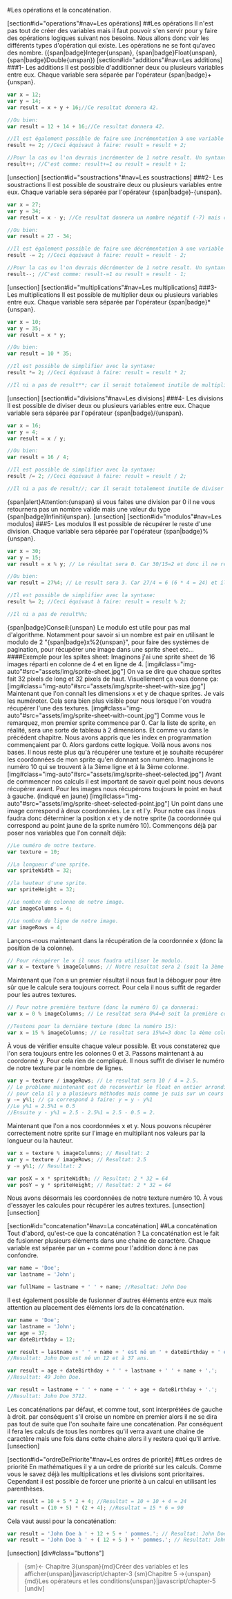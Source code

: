 #Les opérations et la concaténation.

[section#id="operations"#nav=Les opérations]
##Les opérations
Il n'est pas tout de créer des variables mais il faut pouvoir s'en servir pour y faire des opérations logiques suivant nos besoins. Nous allons donc voir les différents types d'opération qui existe.
Les opérations ne se font qu'avec des nombre. ({span|badge}Integer{unspan}, {span|badge}Float{unspan}, {span|badge}Double{unspan})
[section#id="additions"#nav=Les additions]
###1- Les additions
Il est possible d'additionner deux ou plusieurs variables entre eux. Chaque variable sera séparée par l'opérateur {span|badge}+{unspan}.
```javascript
var x = 12;
var y = 14;
var result = x + y + 16;//Ce resultat donnera 42.

//Ou bien:
var result = 12 + 14 + 16;//Ce resultat donnera 42.

//Il est également possible de faire une incrémentation à une variable déjà existant.
result += 2; //Ceci équivaut à faire: result = result + 2;

//Pour la cas ou l'on devrais incrémenter de 1 notre result. Un syntaxe simplié existe:
result++; //C'est comme: result+=1 ou result = result + 1;
```
[unsection]
[section#id="soustractions"#nav=Les soustractions]
###2- Les soustractions
Il est possible de soustraire deux ou plusieurs variables entre eux. Chaque variable sera séparée par l'opérateur {span|badge}-{unspan}.
```javascript
var x = 27;
var y = 34;
var result = x - y; //Ce resultat donnera un nombre négatif (-7) mais cela restera un entier valide.

//Ou bien:
var result = 27 - 34;

//Il est également possible de faire une décrémentation à une variable déjà existant.
result -= 2; //Ceci équivaut à faire: result = result - 2;

//Pour la cas ou l'on devrais décrémenter de 1 notre result. Un syntaxe simplié existe:
result--; //C'est comme: result-=1 ou result = result - 1;
```
[unsection]
[section#id="multiplications"#nav=Les multiplications]
###3- Les multiplications
Il est possible de multiplier deux ou plusieurs variables entre eux. Chaque variable sera séparée par l'opérateur {span|badge}*{unspan}.
```javascript
var x = 10;
var y = 35;
var result = x * y;

//Ou bien:
var result = 10 * 35;

//Il est possible de simplifier avec la syntaxe:
result *= 2; //Ceci équivaut à faire: result = result * 2;

//Il ni a pas de result**; car il serait totalement inutile de multiplier par 1 une variable.
```
[unsection]
[section#id="divisions"#nav=Les divisions]
###4- Les divisions
Il est possible de diviser deux ou plusieurs variables entre eux. Chaque variable sera séparée par l'opérateur {span|badge}/{unspan}.
```javascript
var x = 16;
var y = 4;
var result = x / y;

//Ou bien:
var result = 16 / 4;

//Il est possible de simplifier avec la syntaxe:
result /= 2; //Ceci équivaut à faire: result = result / 2;

//Il ni a pas de result//; car il serait totalement inutile de diviser par 1 une variable.
```
{span|alert}Attention:{unspan} si vous faites une division par 0 il ne vous retournera pas un nombre valide mais une valeur du type {span|badge}Infiniti{unspan}.
[unsection]
[section#id="modulos"#nav=Les modulos]
###5- Les modulos
Il est possible de récupérer le reste d'une division. Chaque variable sera séparée par l'opérateur {span|badge}%{unspan}.
```javascript
var x = 30;
var y = 15;
var result = x % y; // Le résultat sera 0. Car 30/15=2 et donc il ne reste rien.

//Ou bien:
var result = 27%4; // Le result sera 3. Car 27/4 = 6 (6 * 4 = 24) et il reste 3 (27 - 24 = 3).

//Il est possible de simplifier avec la syntaxe:
result %= 2; //Ceci équivaut à faire: result = result % 2;

//Il ni a pas de result%%;
```
{span|badge}Conseil:{unspan} Le modulo est utile pour pas mal d'algorithme. Notamment pour savoir si un nombre est pair en utilisant le modulo de 2 "{span|badge}x%2{unspan}", pour faire des systèmes de pagination, pour récupérer une image dans une sprite sheet etc...
####Exemple pour les spites sheet:
Imaginons j'ai une sprite sheet de 16 images réparti en colonne de 4 et en ligne de 4.
[img#class="img-auto"#src="assets/img/sprite-sheet.jpg"]
On va se dire que chaque sprites fait 32 pixels de long et 32 pixels de haut.
Visuellement ça vous donne ça:
[img#class="img-auto"#src="assets/img/sprite-sheet-with-size.jpg"]
Maintenant que l'on connaît les dimensions x et y de chaque sprites. Je vais les numéroter. Cela sera bien plus visible pour nous lorsque l'on voudra récupérer l'une des textures.
[img#class="img-auto"#src="assets/img/sprite-sheet-with-count.jpg"]
Comme vous le remarquez, mon premier sprite commence par 0. Car la liste de sprite, en réalité, sera une sorte de tableau à 2 dimensions. Et comme vu dans le précédent chapitre. Nous avons appris que les index en programmation commençaient par 0. Alors gardons cette logique.
Voilà nous avons nos bases. Il nous reste plus qu'à récupérer une texture et je souhaite récupérer les coordonnées de mon sprite qu'en donnant son numéro. Imaginons le numéro 10 qui se trouvent à la 3ème ligne et à la 3ème colonne.
[img#class="img-auto"#src="assets/img/sprite-sheet-selected.jpg"]
Avant de commencer nos calculs il est important de savoir quel point nous devons récupérer avant. Pour les images nous récupérons toujours le point en haut à gauche. (indiqué en jaune)
[img#class="img-auto"#src="assets/img/sprite-sheet-selected-point.jpg"]
Un point dans une image correspond à deux coordonnées. Le x et l'y. Pour notre cas il nous faudra donc déterminer la position x et y de notre sprite (la coordonnée qui correspond au point jaune de la sprite numéro 10).
Commençons déjà par poser nos variables que l'on connaît déjà:
```javascript
//Le numéro de notre texture.
var texture = 10;

//La longueur d'une sprite.
var spriteWidth = 32;

//la hauteur d'une sprite.
var spriteHeight = 32;

//Le nombre de colonne de notre image.
var imageColumns = 4;

//Le nombre de ligne de notre image.
var imageRows = 4;
```
Lançons-nous maintenant dans la récupération de la coordonnée x (donc la position de la colonne).
```javascript
// Pour récupérer le x il nous faudra utiliser le modulo.
var x = texture % imageColumns; // Notre resultat sera 2 (soit la 3ème colonne vu que l'index commence par 0). (10 % 4 = 2 soit 4 * 2 = 8 et il reste 2.)
```
Maintenant que l'on a un premier résultat il nous faut la déboguer pour être sûr que le calcule sera toujours correct. Pour cela il nous suffit de regarder pour les autres textures.
```javascript
// Pour notre première texture (donc la numéro 0) ça donnerai:
var x = 0 % imageColumns; // Le resultat sera 0%4=0 soit la première colonne. On en conclu que c'est correct.

//Testons pour la dernière texture (donc la numéro 15):
var x = 15 % imageColumns; // Le resultat sera 15%4=3 donc la 4ème colonne. Encore une fois on en conclu que c'est correct. (3*4=12 et il restera 3.)
```
À vous de vérifier ensuite chaque valeur possible. Et vous constaterez que l'on sera toujours entre les colonnes 0 et 3.
Passons maintenant à au coordonné y. Pour cela rien de compliqué. Il nous suffit de diviser le numéro de notre texture par le nombre de lignes.
```javascript
var y = texture / imageRows; // Le resultat sera 10 / 4 = 2.5.
// Le probleme maintenant est de reconvertir le float en entier arrondit à l'unité inférieur.
// pour cela il y a plusieurs méthodes mais comme je suis sur un cours de modulo alors nous l'utiliserons.
y -= y%1; // ça correspond à faire: y = y - y%1
//Le y%1 = 2.5%1 = 0.5
//Ensuite y - y%1 = 2.5 - 2.5%1 = 2.5 - 0.5 = 2.
```
Maintenant que l'on a nos coordonnées x et y. Nous pouvons récupérer correctement notre sprite sur l'image en multipliant nos valeurs par la longueur ou la hauteur.
```javascript
var x = texture % imageColumns; // Resultat: 2
var y = texture / imageRows; // Resultat: 2.5
y -= y%1; // Resultat: 2

var posX = x * spriteWidth; // Resultat: 2 * 32 = 64
var posY = y * spriteHeight; // Resultat: 2 * 32 = 64
```
Nous avons désormais les coordonnées de notre texture numéro 10. À vous d'essayer les calcules pour récupérer les autres textures.
[unsection]
[unsection]

[section#id="concatenation"#nav=La concaténation]
##La concaténation
Tout d'abord, qu'est-ce que la concaténation ?
La concaténation est le fait de fusionner plusieurs éléments dans une chaine de caractère. Chaque variable est séparée par un + comme pour l'addition donc à ne pas confondre.
```javascript
var name = 'Doe';
var lastname = 'John';

var fullName = lastname + ' ' + name; //Resultat: John Doe
```
Il est également possible de fusionner d'autres éléments entre eux mais attention au placement des éléments lors de la concaténation.
```javascript
var name = 'Doe';
var lastname = 'John';
var age = 37;
var dateBirthday = 12;

var result = lastname + ' ' + name + ' est né un ' + dateBirthday + ' et à ' + age + ' ans.';
//Resultat: John Doe est né un 12 et à 37 ans.

var result = age + dateBirthday + ' ' + lastname + ' ' + name + '.';
//Resultat: 49 John Doe.

var result = lastname + ' ' + name + ' ' + age + dateBirthday + '.';
//Resultat: John Doe 3712.
```
Les concaténations par défaut, et comme tout, sont interprétées de gauche à droit. par conséquent s'il croise un nombre en premier alors il ne se dira pas tout de suite que l'on souhaite faire une concaténation. Par conséquent il fera les calculs de tous les nombres qu'il verra avant une chaine de caractère mais une fois dans cette chaine alors il y restera quoi qu'il arrive.
[unsection]

[section#id="ordreDePriorite"#nav=Les ordres de priorité]
##Les ordres de priorité
En mathématiques il y a un ordre de priorité sur les calculs. Comme vous le savez déjà les multiplications et les divisions sont prioritaires.
Cependant il est possible de forcer une priorité à un calcul en utilisant les parenthèses.
```javascript
var result = 10 + 5 * 2 + 4; //Resultat = 10 + 10 + 4 = 24
var result = (10 + 5) * (2 + 4); //Resultat = 15 * 6 = 90
```
Cela vaut aussi pour la concaténation:
```javascript
var result = 'John Doe à ' + 12 + 5 + ' pommes.'; // Resultat: John Doe à 125 pommes.
var result = 'John Doe à ' + ( 12 + 5 ) + ' pommes.'; // Resultat: John Doe à 17 pommes.
```
[unsection]
[div#class="buttons"]
>{sm}← Chapitre 3{unspan}{md}Créer des variables et les afficher{unspan}|javascript/chapter-3
>{sm}Chapitre 5 →{unspan}{md}Les opérateurs et les conditions{unspan}|javascript/chapter-5
[undiv]